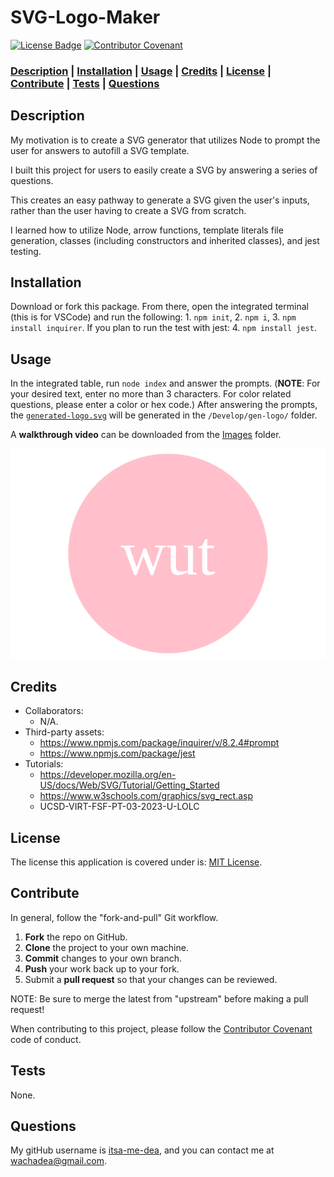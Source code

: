# SVG-Logo-Maker

[![License Badge](https://img.shields.io/badge/license-MIT%20License-green?style=for-the-badge&logo=appveyor)](https://mit-license.org/)
[![Contributor Covenant](https://img.shields.io/badge/Contributor%20Covenant-2.1-4baaaa.svg?style=for-the-badge&logo=appveyor)](https://www.contributor-covenant.org/version/2/1/code_of_conduct/)

### **[Description](#description) | [Installation](#installation) | [Usage](#usage) | [Credits](#credits) | [License](#license) | [Contribute](#contribute) | [Tests](#tests) | [Questions](#questions)**

## Description

My motivation is to create a SVG generator that utilizes Node to prompt the user for answers to autofill a SVG template.

I built this project for users to easily create a SVG by answering a series of questions. 

This creates an easy pathway to generate a SVG given the user's inputs, rather than the user having to create a SVG from scratch.

I learned how to utilize Node, arrow functions, template literals file generation, classes (including constructors and inherited classes), and jest testing.

## Installation

Download or fork this package. From there, open the integrated terminal (this is for VSCode) and run the following: 1. `npm init`, 2. `npm i`, 3. `npm install inquirer`. If you plan to run the test with jest: 4. `npm install jest`.

## Usage

In the integrated table, run `node index` and answer the prompts. (**NOTE**: For your desired text, enter no more than 3 characters. For color related questions, please enter a color or hex code.) After answering the prompts, the [`generated-logo.svg`](./Develop/gen-logo/generated-logo.svg) will be generated in the `/Develop/gen-logo/` folder.

A **walkthrough video** can be downloaded from the [Images](./Images/screen-capture-NodeREADMEgen.mp4) folder.

![example of final product](./Develop/gen-logo/generated-logo.svg)

## Credits

- Collaborators: 
  - N/A.
- Third-party assets: 
  - https://www.npmjs.com/package/inquirer/v/8.2.4#prompt
  - https://www.npmjs.com/package/jest
- Tutorials: 
  - https://developer.mozilla.org/en-US/docs/Web/SVG/Tutorial/Getting_Started
  - https://www.w3schools.com/graphics/svg_rect.asp
  - UCSD-VIRT-FSF-PT-03-2023-U-LOLC


## License

 The license this application is covered under is: [MIT License](https://mit-license.org/).

## Contribute

In general, follow the "fork-and-pull" Git workflow.

  1. **Fork** the repo on GitHub.
  2. **Clone** the project to your own machine.
  3. **Commit** changes to your own branch.
  4. **Push** your work back up to your fork.
  5. Submit a **pull request** so that your changes can be reviewed.
    
  NOTE: Be sure to merge the latest from "upstream" before making a pull request!
  
  When contributing to this project, please follow the [Contributor Covenant](https://www.contributor-covenant.org/version/2/1/code_of_conduct/) code of conduct.

## Tests

None.

## Questions

My gitHub username is [itsa-me-dea](https://github.com/itsa-me-dea), and you can contact me at wachadea@gmail.com.